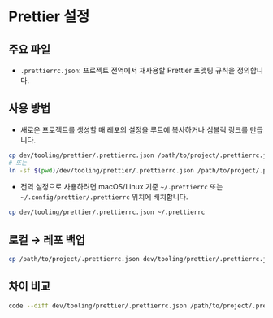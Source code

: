# Prettier 설정

## 주요 파일
- `.prettierrc.json`: 프로젝트 전역에서 재사용할 Prettier 포맷팅 규칙을 정의합니다.

## 사용 방법
- 새로운 프로젝트를 생성할 때 레포의 설정을 루트에 복사하거나 심볼릭 링크를 만듭니다.
```sh
cp dev/tooling/prettier/.prettierrc.json /path/to/project/.prettierrc.json
# 또는
ln -sf $(pwd)/dev/tooling/prettier/.prettierrc.json /path/to/project/.prettierrc.json
```
- 전역 설정으로 사용하려면 macOS/Linux 기준 `~/.prettierrc` 또는 `~/.config/prettier/.prettierrc` 위치에 배치합니다.
```sh
cp dev/tooling/prettier/.prettierrc.json ~/.prettierrc
```

## 로컬 → 레포 백업
```sh
cp /path/to/project/.prettierrc.json dev/tooling/prettier/.prettierrc.json
```

## 차이 비교
```sh
code --diff dev/tooling/prettier/.prettierrc.json /path/to/project/.prettierrc.json
```
